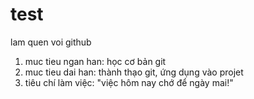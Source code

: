 # test
lam quen voi github
1. muc tieu ngan han: học cơ bản git 
2. muc tieu dai han: thành thạo git, ứng dụng vào projet
3. tiêu chí làm việc: "việc hôm nay chớ để ngày mai!"
